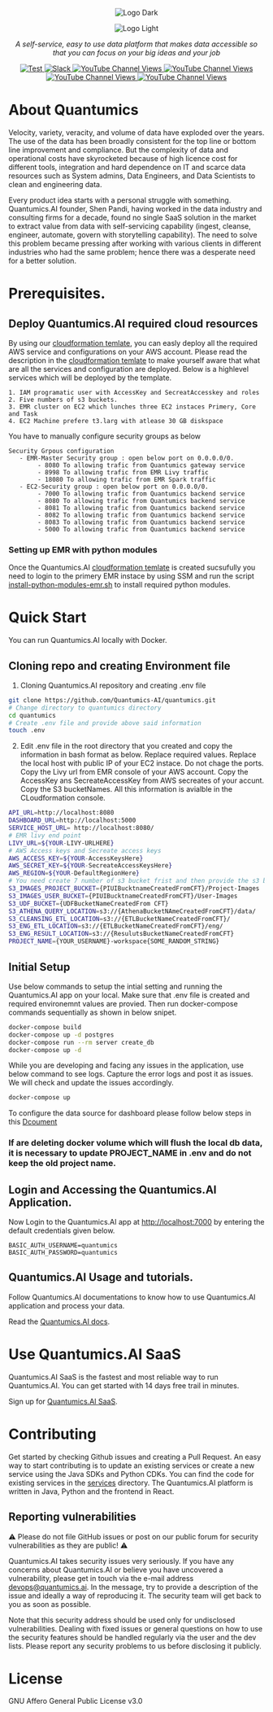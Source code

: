<div align="center">

  ![Logo Dark](https://user-images.githubusercontent.com/34600724/218383159-097b28ba-da0d-44db-b690-1473c0d9b716.png#gh-dark-mode-only)

</div>

<div align="center">

  ![Logo Light](https://user-images.githubusercontent.com/34600724/218385621-a77dc8f6-e662-4e1f-bca4-101d9c38275f.png#gh-light-mode-only)

</div>

<p align="center">
    <em>A self-service, easy to use data platform that makes data accessible so that you can focus on your big ideas and your job</em>
</p>
<p align="center">
<a href="https://github.com/Quantumics-AI/quantumics" target="_blank">
    <img src="https://img.shields.io/badge/github-%23121011.svg?style=for-the-badge&logo=github&logoColor=white" alt="Test">
</a>
<a href="https://quantumicsai.slack.com/join/shared_invite/zt-1c2kddx44-x6XU7Eqwrf0Q87oW0IQOfQ?utm_source=substack&utm_medium=email#/shared-invite/email" target="_blank">
    <img src="https://img.shields.io/badge/Slack-4A154B?style=for-the-badge&logo=slack&logoColor=white" alt="Slack">
</a>
<a href="https://www.youtube.com/@quantumicsai1434" target="_blank">
    <img alt="YouTube Channel Views" src="https://img.shields.io/badge/YouTube-%23FF0000.svg?style=for-the-badge&logo=YouTube&logoColor=white">
</a>
<a href="https://www.linkedin.com/company/quantumics-ai/" target="_blank">
    <img alt="YouTube Channel Views" src="https://img.shields.io/badge/linkedin-%230077B5.svg?style=for-the-badge&logo=linkedin&logoColor=white">
</a>
<a href="https://www.facebook.com/QuantumicsAI" target="_blank">
    <img alt="YouTube Channel Views" src="https://img.shields.io/badge/Facebook-%231877F2.svg?style=for-the-badge&logo=Facebook&logoColor=white">
</a>
<a href="https://www.instagram.com/quantumics.ai/" target="_blank">
    <img alt="YouTube Channel Views" src="https://img.shields.io/badge/Instagram-%23E4405F.svg?style=for-the-badge&logo=Instagram&logoColor=white">
</a>
</p>

# About Quantumics

Velocity, variety, veracity, and volume of data have exploded over the years. The use of the data has been broadly consistent for the top line or bottom line improvement and compliance. But the complexity of data and operational costs have skyrocketed because of high licence cost for different tools, integration and hard dependence on IT and scarce data resources such as System admins, Data Engineers, and Data Scientists to clean and engineering data.

Every product idea starts with a personal struggle with something. Quantumics.AI founder, Shen Pandi, having worked in the data industry and consulting firms for a decade, found no single SaaS solution in the market to extract value from data with self-servicing capability (ingest, cleanse, engineer, automate, govern with storytelling capability). The need to solve this problem became pressing after working with various clients in different industries who had the same problem; hence there was a desperate need for a better solution.

# Prerequisites.
## Deploy Quantumics.AI required cloud resources 
By using our [cloudformation temlate](https://github.com/Quantumics-AI/quantumics/blob/main/configurations/AWS_CFT_EMR_QSAI.yaml), you can easly deploy all the required AWS service and configurations on your AWS account. Please read the description in the [cloudformation temlate](https://github.com/Quantumics-AI/quantumics/blob/main/configurations/AWS_CFT_EMR_QSAI.yaml) to make yourself aware that what are all the services and configuration are deployed. Below is a highlevel services which will be deployed by the template.
```text
1. IAM programatic user with AccessKey and SecreatAccesskey and roles
2. Five numbers of s3 buckets.
3. EMR cluster on EC2 which lunches three EC2 instaces Primery, Core and Task
4. EC2 Machine prefere t3.larg with atlease 30 GB diskspace
```
You have to manually configure security groups as below
```text
Security Grpous configuration 
   - EMR-Master Security group : open below port on 0.0.0.0/0.
        - 8080 To allowing trafic from Quantumics gateway service 
        - 8998 To allowing trafic from EMR Livy traffic  
        - 18080 To allowing trafic from EMR Spark traffic
   - EC2-Security group : open below port on 0.0.0.0/0.
        - 7000 To allowing trafic from Quantumics backend service 
        - 8080 To allowing trafic from Quantumics backend service 
        - 8081 To allowing trafic from Quantumics backend service 
        - 8082 To allowing trafic from Quantumics backend service 
        - 8083 To allowing trafic from Quantumics backend service 
        - 5000 To allowing trafic from Quantumics backend service 
```
### Setting up EMR with python modules
Once the Quantumics.AI [cloudformation temlate](https://github.com/Quantumics-AI/quantumics/blob/main/configurations/AWS_CFT_EMR_QSAI.yaml) is created sucsufully you need to login to the primery EMR instace by using SSM and run the script [install-python-modules-emr.sh](https://github.com/Quantumics-AI/quantumics/blob/main/configurations/install-python-modules-emr.sh) to install required python modules. 

# Quick Start
You can run Quantumics.AI locally with Docker.

## Cloning repo and creating Environment file
1. Cloning Quantumics.AI repository and creating .env file
```bash
git clone https://github.com/Quantumics-AI/quantumics.git
# Change directory to quantumics directory 
cd quantumics
# Create .env file and provide above said information
touch .env
```
2. Edit .env file in the root directory that you created and copy the information in bash format as below. Replace required values. Replace the local host with public IP of your EC2 instace. Do not chage the ports. Copy the Livy url from EMR console of your AWS account. Copy the AccessKey ans SecreateAccessKey from AWS secreates of your accunt. Copy the S3 bucketNames. All this information is avialble in the CLoudformation console. 
```bash
API_URL=http://localhost:8080
DASHBOARD_URL=http://localhost:5000
SERVICE_HOST_URL= http://localhost:8080/
# EMR livy end point
LIVY_URL=${YOUR-LIVY-URLHERE}
# AWS Access keys and Secreate access keys
AWS_ACCESS_KEY=${YOUR-AccessKeysHere}
AWS_SECRET_KEY=${YOUR-SecreateAccessKeysHere}
AWS_REGION=${YOUR-DefaultRegionHere}
# You need create 7 number of s3 bucket frist and then provide the s3 bucket name as below.
S3_IMAGES_PROJECT_BUCKET={PIUIBucktnameCreatedFromCFT}/Project-Images 
S3_IMAGES_USER_BUCKET={PIUIBucktnameCreatedFromCFT}/User-Images 
S3_UDF_BUCKET={UDFBucketNameCreatedFrom CFT} 
S3_ATHENA_QUERY_LOCATION=s3://{AthenaBucketNAmeCreatedFromCFT}/data/ 
S3_CLEANSING_ETL_LOCATION=s3://{ETLBucketNameCreatedFromCFT}/ 
S3_ENG_ETL_LOCATION=s3://{ETLBucketNameCreatedFromCFT}/eng/ 
S3_ENG_RESULT_LOCATION=s3://{ResulutsBucketNameCreatedFromCFT}
PROJECT_NAME={YOUR_USERNAME}-workspace{SOME_RANDOM_STRING}
```
## Initial Setup 
Use below commands to setup the intial setting and running the Quantumics.AI app on your local. Make sure that .env file is created and required environemnt values are provied. Then run docker-compose commands sequentially as shown in below snipet.

```bash
docker-compose build 
docker-compose up -d postgres
docker-compose run --rm server create_db
docker-compose up -d
```
While you are developing and facing any issues in the application, use below command to see logs. Capture the error logs and post it as issues. We will check and update the issues accordingly.

```bash
docker-compose up
```
To configure the data source for dashboard please follow below steps in this [Dcoument](https://github.com/Quantumics-AI/quantumics/blob/main/configurations/OpesourceDocument.pdf)
 
### If are deleting docker volume which will flush the local db data, it is necessary to update PROJECT_NAME in .env and do not keep the old project name.

## Login and Accessing the Quantumics.AI Application.
Now Login to the Quantumics.AI app at [http://localhost:7000](http://localhost:7000) by entering the default credentials given below.

```
BASIC_AUTH_USERNAME=quantumics
BASIC_AUTH_PASSWORD=quantumics
```
## Quantumics.AI Usage and tutorials.
Follow Quantumics.AI documentations to know how to use Quantumics.AI application and process your data.

Read the [Quantumics.AI docs](https://docs.quantumics.ai).

# Use Quantumics.AI SaaS

Quantumics.AI SaaS is the fastest and most reliable way to run Quantumics.AI. You can get started with 14 days free trail in minutes.

Sign up for [Quantumics.AI SaaS](https://app.quantumics.ai/signup).

# Contributing

Get started by checking Github issues and creating a Pull Request. An easy way to start contributing is to update an existing services or create a new service using the Java SDKs and Python CDKs. You can find the code for existing services in the [services](https://github.com/Quantumics-AI/quantumics/services) directory. The Quantumics.AI platform is written in Java, Python and the frontend in React.

## Reporting vulnerabilities

⚠️ Please do not file GitHub issues or post on our public forum for security vulnerabilities as they are public! ⚠️

Quantumics.AI takes security issues very seriously. If you have any concerns about Quantumics.AI or believe you have uncovered a vulnerability, please get in touch via the e-mail address devops@quantumics.ai. In the message, try to provide a description of the issue and ideally a way of reproducing it. The security team will get back to you as soon as possible.

Note that this security address should be used only for undisclosed vulnerabilities. Dealing with fixed issues or general questions on how to use the security features should be handled regularly via the user and the dev lists. Please report any security problems to us before disclosing it publicly.

# License

GNU Affero General Public License v3.0
